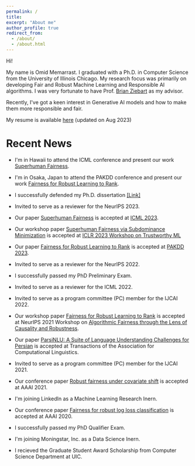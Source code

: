 ```yaml
---
permalink: /
title:
excerpt: "About me"
author_profile: true
redirect_from: 
  - /about/
  - /about.html
---
```


Hi!

My name is Omid Memarrast. I graduated with a Ph.D. in Computer Science from the University of Illinois Chicago. My research focus was primarily on developing Fair and Robust Machine Learning and Responsible AI algorithms. I was very fortunate to have Prof. [Brian Ziebart](https://scholar.google.com/citations?user=_JjIgGcAAAAJ&hl=en) as my advisor.

Recently, I've got a keen interest in Generative AI models and how to make them more responsible and fair.


My resume is available [here](../files/Resume_Omid_July23.pdf) (updated on Aug 2023)


Recent News
======

- I'm in Hawaii to attend the ICML conference and present our work [Superhuman Fairness](https://proceedings.mlr.press/v202/memarrast23a/memarrast23a.pdf).

- I'm in Osaka, Japan to attend the PAKDD conference and present our work [Fairness for Robust Learning to Rank](https://doi.org/10.1007/978-3-031-33374-3_43).

- I successfully defended my Ph.D. dissertation [\[Link\]](../files/Memarrast_Omid_PhD_Dissertation.pdf)

- Invited to serve as a reviewer for the NeurIPS 2023.

- Our paper [Superhuman Fairness](https://proceedings.mlr.press/v202/memarrast23a/memarrast23a.pdf) is accepted at [ICML 2023](https://icml.cc/Conferences/2023).

- Our workshop paper [Superhuman Fairness via Subdominance Minimization](https://openreview.net/forum?id=qT-uoQ0frNe) is accepted at [ICLR 2023 Workshop on Trustworthy ML](https://sites.google.com/view/trustml-unlimited/home)

- Our paper [Fairness for Robust Learning to Rank](https://doi.org/10.1007/978-3-031-33374-3_43) is accepted at [PAKDD 2023](https://pakdd2023.org/).

- Invited to serve as a reviewer for the NeurIPS 2022.

- I successfully passed my PhD Preliminary Exam.

- Invited to serve as a reviewer for the ICML 2022.

- Invited to serve as a program committee (PC) member for the IJCAI 2022.

- Our workshop paper [Fairness for Robust Learning to Rank](https://arxiv.org/abs/2112.06288) is accepted at NeurIPS 2021 Workshop on [Algorithmic Fairness through the Lens of Causality and Robustness](https://www.afciworkshop.org/afcr2021/accepted-papers).

- Our paper [ParsiNLU: A Suite of Language Understanding Challenges for Persian](https://direct.mit.edu/tacl/article/doi/10.1162/tacl_a_00419/107835) is accepted at Transactions of the Association for Computational Linguistics.

- Invited to serve as a program committee (PC) member for the IJCAI 2021.

- Our conference paper [Robust fairness under covariate shift](https://ojs.aaai.org/index.php/AAAI/article/download/17135/16942) is accepted at AAAI 2021.

- I'm joining LinkedIn as a Machine Learning Research Inern.

- Our conference paper [Fairness for robust log loss classification](https://ojs.aaai.org/index.php/AAAI/article/download/6002/5858) is accepted at AAAI 2020.

- I successfully passed my PhD Qualifier Exam. 

- I'm joining Moningstar, Inc. as a Data Science Inern.

- I recieved the Graduate Student Award Scholarship from Computer Science Department at UIC. 

